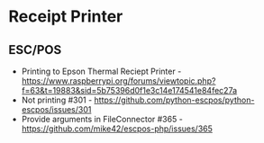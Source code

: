# Receipt Printer

## ESC/POS

* Printing to Epson Thermal Reciept Printer - https://www.raspberrypi.org/forums/viewtopic.php?f=63&t=19883&sid=5b75396d0f1e3c14e174541e84fec27a
* Not printing #301 - https://github.com/python-escpos/python-escpos/issues/301
* Provide arguments in FileConnector #365 - https://github.com/mike42/escpos-php/issues/365